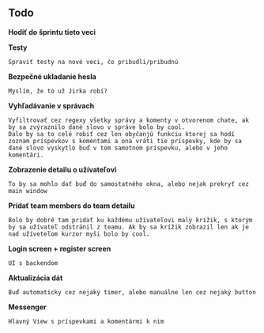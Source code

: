 ## Todo


**Hodiť do šprintu tieto veci**


**Testy**

    Spraviť testy na nové veci, čo pribudli/pribudnú

**Bezpečné ukladanie hesla**

    Myslím, že to už Jirka robí?

**Vyhľadávanie v správach** 

    Vyfiltrovať cez regexy všetky správy a komenty v otvorenom chate, ak by sa zvýraznilo dané slovo v správe bolo by cool.
    Dalo by sa to celé robiť cez len obyčanjú funkciu ktorej sa hodí zoznam príspevkov s komentami a ona vráti tie príspevky, kde by sa dané slovo vyskytlo buď v tom samotnom príspevku, alebo v jeho komentári.

**Zobrazenie detailu o užívateľovi**

    To by sa mohlo dať buď do samostatného okna, alebo nejak prekryť cez main window

**Pridať team members do team detailu**

    Bolo by dobré tam pridať ku každému užívateľovi malý krížik, s ktorým by sa užívateľ odstránil z teamu. Ak by sa krížik zobrazil len ak je nad užíveteľom kurzor myši bolo by cool.

**Login screen + register screen**

    UI s backendom

**Aktualizácia dát**

    Buď automaticky cez nejaký timer, alebo manuálne len cez nejaký button

**Messenger**

    Hlavný View s príspevkami a komentármi k nim
